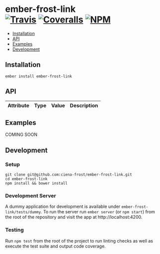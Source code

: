 [ci-img]: https://img.shields.io/travis/ciena-frost/ember-frost-link.svg "Build Status"
[ci-url]: https://travis-ci.org/ciena-frost/ember-frost-link

[cov-img]: https://img.shields.io/coveralls/ciena-frost/ember-frost-link.svg "Code Coverage"
[cov-url]: https://coveralls.io/github/ciena-frost/ember-frost-link

[npm-img]: https://img.shields.io/npm/v/ember-frost-link.svg "NPM Version"
[npm-url]: https://www.npmjs.com/package/ember-frost-link

# ember-frost-link <br /> [![Travis][ci-img]][ci-url] [![Coveralls][cov-img]][cov-url] [![NPM][npm-img]][npm-url]

* [Installation](#installation)
* [API](#api)
* [Examples](#examples)
* [Development](#development)

## Installation
```
ember install ember-frost-link
```

## API

| Attribute | Type | Value | Description |
| --------- | ---- | ----- | ----------- |


## Examples

COMING SOON

## Development
### Setup
```
git clone git@github.com:ciena-frost/ember-frost-link.git
cd ember-frost-link
npm install && bower install
```

### Development Server
A dummy application for development is available under `ember-frost-link/tests/dummy`.
To run the server run `ember server` (or `npm start`) from the root of the repository and
visit the app at http://localhost:4200.

### Testing
Run `npm test` from the root of the project to run linting checks as well as execute the test suite
and output code coverage.
